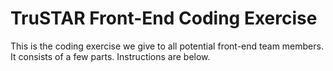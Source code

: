 # TruSTAR Front-End Coding Exercise

This is the coding exercise we give to all potential front-end team members. It consists of a few parts. Instructions are below.


